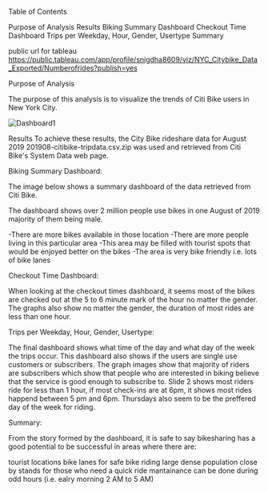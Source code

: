 Table of Contents

 Purpose of Analysis
 Results
   Biking Summary Dashboard
   Checkout Time Dashboard
   Trips per Weekday, Hour, Gender, Usertype
 Summary
 
 public url for tableau
https://public.tableau.com/app/profile/snigdha8609/viz/NYC_Citybike_Data_Exported/Numberofrides?publish=yes
 
Purpose of Analysis

The purpose of this analysis is to visualize the trends of Citi Bike users in New York City. 

    
![Dashboard1](Resources/dashboard1.PNG)

Results
To achieve these results, the City Bike rideshare data for August 2019 201908-citibike-tripdata.csv.zip was used and retrieved from Citi Bike's System Data web page.

Biking Summary Dashboard:

The image below shows a summary dashboard of the data retrieved from Citi Bike.

The dashboard shows over 2 million people use bikes in one August of 2019 majority of them being male. 

-There are more bikes available in those location
-There are more people living in this particular area
-This area may be filled with tourist spots that would be enjoyed better on the bikes
-The area is very bike friendly i.e. lots of bike lanes


Checkout Time Dashboard:

When looking at the checkout times dashboard, it seems most of the bikes are checked out at the 5 to 6 minute mark of the hour no matter the gender. The graphs also show no matter the gender, the duration of most rides are less than one hour.

Trips per Weekday, Hour, Gender, Usertype:


The final dashboard shows what time of the day and what day of the week the trips occur. This dashboard also shows if the users are single use customers or subscribers. The graph images show that majority of riders are subscribers which show that people who are interested in biking believe that the service is good enough to subscribe to. Slide 2 shows most riders ride for less than 1 hour, if most check-ins are at 6pm, it shows most rides happend between 5 pm and 6pm. Thursdays also seem to be the preffered day of the week for riding.

Summary:


From the story formed by the dashboard, it is safe to say bikesharing has a good potential to be successful in areas where there are:

tourist locations
bike lanes for safe bike riding
large dense population
close by stands for those who need a quick ride
mantainance can be done during odd hours (i.e. ealry morning 2 AM to 5 AM)



